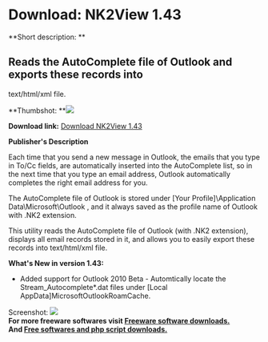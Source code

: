 # Download: NK2View 1.43

**Short description: **

## Reads the AutoComplete file of Outlook and exports these records into
text/html/xml file.

  
**Thumbshot: **![](http://www.freewarefiles.com/screenshot/nk2view_md.gif)   
  
**Download link:** [Download NK2View 1.43](http://freesoftwares.boysofts.com/NKView_program_32360.html)  
  

**Publisher's Description**  
  

Each time that you send a new message in Outlook, the emails that you type in
To/Cc fields, are automatically inserted into the AutoComplete list, so in the
next time that you type an email address, Outlook automatically completes the
right email address for you.

The AutoComplete file of Outlook is stored under [Your Profile]\Application
Data\Microsoft\Outlook , and it always saved as the profile name of Outlook
with .NK2 extension.

This utility reads the AutoComplete file of Outlook (with .NK2 extension),
displays all email records stored in it, and allows you to easily export these
records into text/html/xml file.

**What's New in version 1.43:**

  * Added support for Outlook 2010 Beta - Automtically locate the Stream_Autocomplete*.dat files under [Local AppData]MicrosoftOutlookRoamCache. 

  
  
Screenshot: ![](http://www.freewarefiles.com/screenshot/nk2view.gif)  
**For more freeware softwares visit [Freeware software downloads.](http://freesoftwares.boysofts.com/)**   
**And [Free softwares and php script downloads.](http://www.boysofts.com/)**

